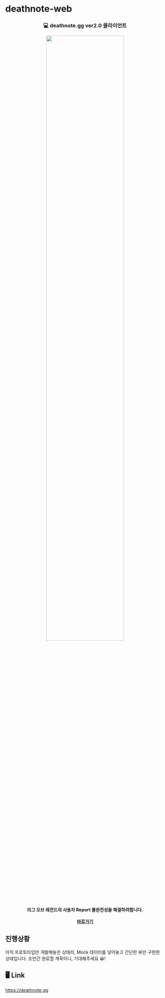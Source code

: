 # deathnote-web
<h3><p align="center">
💻 deathnote.gg ver2.0 클라이언트
</p></h3>
<p align="center"><img src="https://github.com/dong149/deathnote-api-server/blob/develop/images/deathtnoe_main.gif" width="70%"/></p>
<h4><p align="center">
리그 오브 레전드의 사용자 Report 불완전성을 해결하려합니다.<br/><br/>
    <a href="https://deathnote.gg">바로가기</a>
</p></h4>


## 진행상황
아직 프로토타입만 개발해놓은 상태라, Mock 데이터를 넣어놓고 간단한 뷰만 구현한 상태입니다.
조만간 완료할 계획이니, 기대해주세요 😀!



## 🖥 Link
https://deathnote.gg
